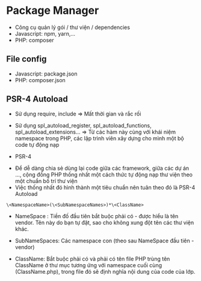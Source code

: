 # Package Manager

- Công cụ quản lý gói / thư viện / dependencies
- Javascript: npm, yarn,...
- PHP: composer

## File config

- Javascript: package.json
- PHP: composer.json

## PSR-4 Autoload

- Sử dụng require, include
  => Mất thời gian và rắc rối

- Sử dụng spl_autoload_register, spl_autoload_functions, spl_autoload_extensions...
  => Từ các hàm này cùng với khái niệm namespace trong PHP, các lập trình viên xây dựng cho mình một bộ code tự động nạp

- PSR-4

* Để dễ dàng chia sẻ dùng lại code giữa các framework, giữa các dự án ..., cộng đồng PHP thống nhất một cách thức tự động nạp thư viện theo một chuẩn bố trí thư viện
* Việc thống nhất đó hình thành một tiêu chuẩn nên tuân theo đó là PSR-4 Autoload

```
\<NamespaceName>(\<SubNamespaceNames>)*\<ClassName>
```

- NameSpace : Tiền đố đầu tiên bắt buộc phải có - được hiểu là tên vendor. Tên này do bạn tự đặt, sao cho không xung đột tên các thư viện khác.

- SubNameSpaces: Các namespace con (theo sau NameSpace đầu tiên - vendor)

- ClassName: Bắt buộc phải có và phải có tên file PHP trùng tên ClassName ở thư mục tương ứng với namespace cuối cùng (ClassName.php), trong file đó sẽ định nghĩa nội dung của code của lớp.
